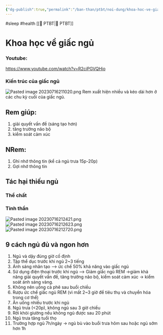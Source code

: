 ```yaml
---
{"dg-publish":true,"permalink":"/ban-than/ptbt/noi-dung/khoa-hoc-ve-giac-ngu/","dgPassFrontmatter":true}
---
```


#sleep #health 
[[💎 PTBT\|💎 PTBT]] 

# Khoa học về giấc ngủ
### Youtube:
https://www.youtube.com/watch?v=R2ciPGVQHio

### Kiến trúc của giấc ngủ
![Pasted image 20230716211020.png](/img/user/Z_Attachment/Pasted%20image%2020230716211020.png)
Rem xuất hiện nhiều và kéo dài hơn ở các chu kỳ cuối của giấc ngủ.
## Rem giúp:
1. giải quyết vấn đề (sáng tạo hơn)
2. tăng trưởng não bộ
3. kiểm soát cảm xúc

## NRem:
1. Ghi nhớ thông tin (kể cả ngủ trưa 15p-20p)
2. Gợi nhớ thông tin 

## Tác hại thiếu ngủ
### Thể chất
### Tinh thần

![Pasted image 20230716212421.png](/img/user/Z_Attachment/Pasted%20image%2020230716212421.png)
![Pasted image 20230716212623.png](/img/user/Z_Attachment/Pasted%20image%2020230716212623.png)
![Pasted image 20230716212720.png](/img/user/Z_Attachment/Pasted%20image%2020230716212720.png)
## 9 cách ngủ đủ và ngon hơn
1. Ngủ và dậy đúng giờ cố định
2. Tập thể dục trước khi ngủ 2~3 tiếng
3. Ánh sáng nhân tạo --> ức chế 50% khả năng vào giấc ngủ 
4. Sử dụng điện thoại trước khi ngủ --> Giảm giấc ngủ REM ->giảm khả năng giải quyết vấn đề, tăng trưởng não bộ, kiểm soát cảm xúc -> kiểm soát ánh sáng vàng.
5. Không nên uống cà phê sau buổi chiều
7. Rượu ức chế giấc ngủ REM (vì mất 2~3 giờ để tiêu thụ và chuyển hóa trong cơ thể)
8. Ăn uống nhiều trước khi ngủ
9. Ngủ trưa (<20p), không ngủ sau 3 giờ chiều
10. Rời khỏi giường nếu không ngủ được sau 20 phút
11. Ngủ trưa tăng tuổi thọ
12. Trường hợp ngủ 7h/ngày -> ngủ bù vào buổi trưa hôm sau hoặc ngủ sớm hơn 1h



